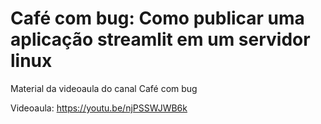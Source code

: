 # Café com bug: Como publicar uma aplicação streamlit em um servidor linux
Material da videoaula do canal Café com bug

Videoaula: https://youtu.be/njPSSWJWB6k
